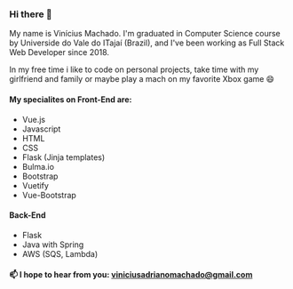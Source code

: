### Hi there 👋

My name is Vinícius Machado. I'm graduated in Computer Science course by Universide do Vale do ITajaí (Brazil), and I've been working as Full Stack Web Developer since 2018. 

In my free time i like to code on personal projects, take time with my girlfriend and family or maybe play a mach on my favorite Xbox game 😄 

#### My specialites on Front-End are:
- Vue.js
- Javascript
- HTML
- CSS
- Flask (Jinja templates)
- Bulma.io
- Bootstrap
- Vuetify
- Vue-Bootstrap

#### Back-End
- Flask
- Java with Spring
- AWS (SQS, Lambda)


#### 📫 I hope to hear from you: viniciusadrianomachado@gmail.com
